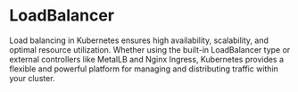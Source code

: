 # LoadBalancer

Load balancing in Kubernetes ensures high availability, scalability, and optimal resource utilization. Whether using the built-in LoadBalancer type or external controllers like MetalLB and Nginx Ingress, Kubernetes provides a flexible and powerful platform for managing and distributing traffic within your cluster.
